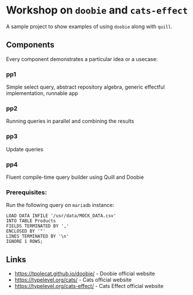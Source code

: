 # Workshop on `doobie` and `cats-effect`
A sample project to show examples of using `doobie` along with `quill`.

## Components
Every component demonstrates a particular idea or a usecase:

### pp1 
Simple select query, abstract repository algebra, generic effectful implementation, runnable app

### pp2 
Running queries in parallel and combining the results

### pp3 
Update queries 

### pp4
Fluent compile-time query builder using Quill and Doobie 

### Prerequisites:
Run the following query on `mariadb` instance:
```
LOAD DATA INFILE '/usr/data/MOCK_DATA.csv' 
INTO TABLE Products 
FIELDS TERMINATED BY ',' 
ENCLOSED BY '"'
LINES TERMINATED BY '\n'
IGNORE 1 ROWS;
```

## Links
- https://tpolecat.github.io/doobie/ - Doobie official website
- https://typelevel.org/cats/ - Cats official website
- https://typelevel.org/cats-effect/ - Cats Effect official website

